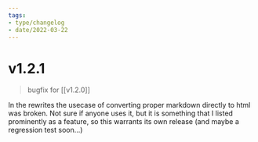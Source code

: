 ```yaml
---
tags:
- type/changelog
- date/2022-03-22
---
```


# v1.2.1
> bugfix for [[v1.2.0]]

In the rewrites the usecase of converting proper markdown directly to html was broken. Not sure if anyone uses it, but it is something that I listed prominently as a feature, so this warrants its own release (and maybe a regression test soon...)